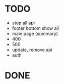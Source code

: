 # TODO

- stop all api
- footer bottom show all
- main page (summary)
- 400
- 500
- update, remove api
- auth

# DONE
